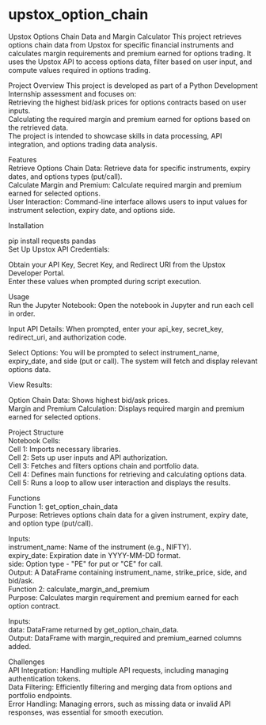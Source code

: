 # upstox_option_chain
Upstox Options Chain Data and Margin Calculator
This project retrieves options chain data from Upstox for specific financial instruments and calculates margin requirements and premium earned for options trading. It uses the Upstox API to access options data, filter based on user input, and compute values required in options trading.  

  
Project Overview
This project is developed as part of a Python Development Internship assessment and focuses on:  
Retrieving the highest bid/ask prices for options contracts based on user inputs.  
Calculating the required margin and premium earned for options based on the retrieved data.  
The project is intended to showcase skills in data processing, API integration, and options trading data analysis.  
  

Features  
Retrieve Options Chain Data: Retrieve data for specific instruments, expiry dates, and options types (put/call).  
Calculate Margin and Premium: Calculate required margin and premium earned for selected options.  
User Interaction: Command-line interface allows users to input values for instrument selection, expiry date, and options side.  
  
Installation  

pip install requests pandas  
Set Up Upstox API Credentials:  

Obtain your API Key, Secret Key, and Redirect URI from the Upstox Developer Portal.  
Enter these values when prompted during script execution.  
  
Usage  
Run the Jupyter Notebook: Open the notebook in Jupyter and run each cell in order.  

Input API Details: When prompted, enter your api_key, secret_key, redirect_uri, and authorization code.  

Select Options: You will be prompted to select instrument_name, expiry_date, and side (put or call). The system will fetch and display relevant options data.  
  

View Results:  

Option Chain Data: Shows highest bid/ask prices.  
Margin and Premium Calculation: Displays required margin and premium earned for selected options.  
  
Project Structure  
Notebook Cells:  
Cell 1: Imports necessary libraries.  
Cell 2: Sets up user inputs and API authorization.  
Cell 3: Fetches and filters options chain and portfolio data.  
Cell 4: Defines main functions for retrieving and calculating options data.  
Cell 5: Runs a loop to allow user interaction and displays the results.  
  
Functions  
Function 1: get_option_chain_data  
Purpose: Retrieves options chain data for a given instrument, expiry date, and option type (put/call).  

  

Inputs:  
instrument_name: Name of the instrument (e.g., NIFTY).  
expiry_date: Expiration date in YYYY-MM-DD format.  
side: Option type - "PE" for put or "CE" for call.  
Output: A DataFrame containing instrument_name, strike_price, side, and bid/ask.  
Function 2: calculate_margin_and_premium  
Purpose: Calculates margin requirement and premium earned for each option contract.  

  
Inputs:  
data: DataFrame returned by get_option_chain_data.  
Output: DataFrame with margin_required and premium_earned columns added.  
  
Challenges  
API Integration: Handling multiple API requests, including managing authentication tokens.  
Data Filtering: Efficiently filtering and merging data from options and portfolio endpoints.  
Error Handling: Managing errors, such as missing data or invalid API responses, was essential for smooth execution.  

